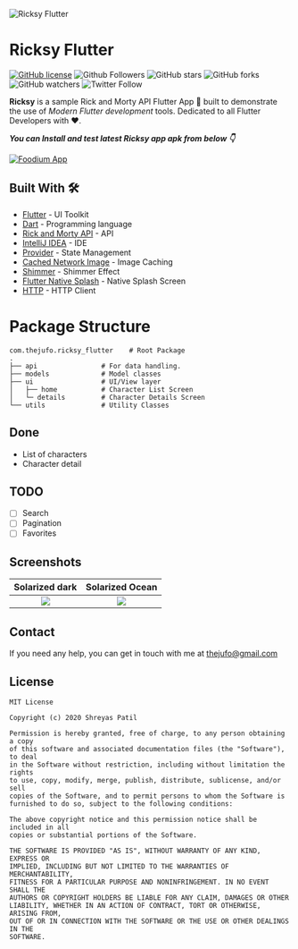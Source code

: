 ![Ricksy Flutter](https://i.imgur.com/X3ECxgr.png)

# Ricksy Flutter

[![GitHub license](https://img.shields.io/badge/License-MIT-blue.svg)](LICENSE)
![Github Followers](https://img.shields.io/github/followers/PatilShreyas?label=Follow&style=social)
![GitHub stars](https://img.shields.io/github/stars/thejufo/Ricksy-Flutter?style=social)
![GitHub forks](https://img.shields.io/github/forks/thejufo/Ricksy-Flutter?style=social)
![GitHub watchers](https://img.shields.io/github/watchers/thejufo/Ricksy-Flutter?style=social)
![Twitter Follow](https://img.shields.io/twitter/follow/thejufo?label=Follow&style=social)


**Ricksy** is a sample Rick and Morty API Flutter App 📱 built to demonstrate the use of *Modern Flutter development* tools. Dedicated to all Flutter Developers with ❤️.

***You can Install and test latest Ricksy app apk from below 👇***


[![Foodium App](https://img.shields.io/badge/Ricksy-Flutter-red.svg?style=for-the-badge&logo=flutter)](https://github.com/thejufo/Ricksy-Flutter/releases/app.apk)


## Built With 🛠
- [Flutter](https://flutter.dev/) - UI Toolkit
- [Dart](https://dart.dev/) - Programming language
- [Rick and Morty API](https://rickandmortyapi.com/) - API
- [IntelliJ IDEA](https://www.jetbrains.com/idea/) - IDE
- [Provider](https://pub.dev/packages/provider) - State Management
- [Cached Network Image](https://pub.dev/packages/cached_network_image) - Image Caching
- [Shimmer](https://pub.dev/packages/shimmer) - Shimmer Effect
- [Flutter Native Splash](https://pub.dev/packages/flutter_native_splash) - Native Splash Screen
- [HTTP](https://pub.dev/packages/http) - HTTP Client

# Package Structure

    com.thejufo.ricksy_flutter    # Root Package
    .
    ├── api                # For data handling.
    ├── models             # Model classes
    ├── ui                 # UI/View layer
    │   ├── home           # Character List Screen 
    │   └─ details         # Character Details Screen
    └── utils              # Utility Classes

## Done
- List of characters
- Character detail

## TODO
- [ ] Search
- [ ] Pagination
- [ ] Favorites

## Screenshots

Solarized dark             |  Solarized Ocean
:-------------------------:|:-------------------------:
![](https://i.imgur.com/PzC5ZLa.png)  |  ![](https://i.imgur.com/OQ2F5P7.png)

## Contact
If you need any help, you can get in touch with me at [thejufo@gmail.com](thejufo@gmail.com)

## License
```
MIT License

Copyright (c) 2020 Shreyas Patil

Permission is hereby granted, free of charge, to any person obtaining a copy
of this software and associated documentation files (the "Software"), to deal
in the Software without restriction, including without limitation the rights
to use, copy, modify, merge, publish, distribute, sublicense, and/or sell
copies of the Software, and to permit persons to whom the Software is
furnished to do so, subject to the following conditions:

The above copyright notice and this permission notice shall be included in all
copies or substantial portions of the Software.

THE SOFTWARE IS PROVIDED "AS IS", WITHOUT WARRANTY OF ANY KIND, EXPRESS OR
IMPLIED, INCLUDING BUT NOT LIMITED TO THE WARRANTIES OF MERCHANTABILITY,
FITNESS FOR A PARTICULAR PURPOSE AND NONINFRINGEMENT. IN NO EVENT SHALL THE
AUTHORS OR COPYRIGHT HOLDERS BE LIABLE FOR ANY CLAIM, DAMAGES OR OTHER
LIABILITY, WHETHER IN AN ACTION OF CONTRACT, TORT OR OTHERWISE, ARISING FROM,
OUT OF OR IN CONNECTION WITH THE SOFTWARE OR THE USE OR OTHER DEALINGS IN THE
SOFTWARE.
```